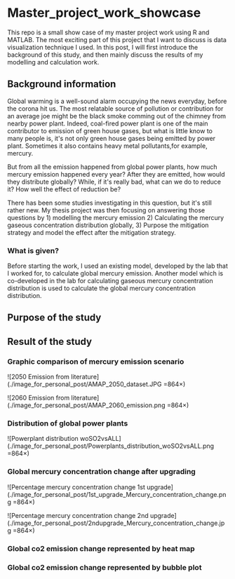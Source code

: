# Master_project_work_showcase

 This repo is a small show case of my master project work using R and MATLAB. The most exciting part of this project that I want to discuss is data visualization technique I used. In this post, I will first introduce the background of this study, and then mainly discuss the results of my modelling and calculation work.

## Background information

Global warming is a well-sound alarm occupying the news everyday, before the corona hit us. The most relatable source of pollution or contribution for an average joe might be the black smoke comming out of the chimney from nearby power plant. Indeed, coal-fired power plant is one of the main contributor to emission of green house gases, but what is little know to many people is, it's not only green house gases being emitted by power plant. Sometimes it also contains heavy metal pollutants,for example, mercury. 

But from all the emission happened from global power plants, how much mercury emission happened every year? After they are emitted, how would they distribute globally? While, if it's really bad, what can we do to reduce it? How well the effect of reduction be? 

There has been some studies investigating in this question, but it's still rather new. My thesis project was then focusing on answering those questions by 1) modelling the mercury emission 2) Calculating the mercury gaseous concentration distribution globally, 3) Purpose the mitigation strategy and model the effect after the mitigation strategy.

### What is given?

Before starting the work, I used an existing model, developed by the lab that I worked for, to calculate global mercury emission. Another model which is co-developed in the lab for calculating gaseous mercury concentration distribution is used to calculate the global mercury concentration distribution. 



## Purpose of the study

## Result of the study 

### Graphic comparison of mercury emission scenario

![2050 Emission from literature](./image_for_personal_post/AMAP_2050_dataset.JPG =864×)

![2060 Emission from literature](./image_for_personal_post/AMAP_2060_emission.png =864×)

### Distribution of global power plants

![Powerplant distribution woSO2vsALL](./image_for_personal_post/Powerplants_distribution_woSO2vsALL.png =864×)

### Global mercury concentration change after upgrading

![Percentage mercury concentration change 1st upgrade](./image_for_personal_post/1st_upgrade_Mercury_concentration_change.png =864×)

![Percentage mercury concentration change 2nd upgrade](./image_for_personal_post/2ndupgrade_Mercury_concentration_change.jpg =864×)

### Global co2 emission change represented by heat map



### Global co2 emission change represented by bubble plot
